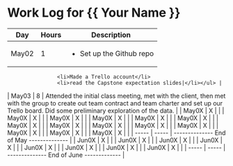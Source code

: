 # Work Log for {{ Your Name }}

| Day   | Hours | Description                              |
|-------|-------|------------------------------------------|
| May02 | 1     |   <ul><li>Set up the Github repo</li>
                    <li>Made a Trello account</li>
                    <li>read the Capstone expectation slides|</li></ul> |
| May03 | 8     |  Attended the initial class meeting, met with the client, then met with the group to create out team contract and team charter and set up our Trello board. Did some preliminary exploration of the data.                                          |
| May0X | X     |                                          |
| May0X | X     |                                          |
| May0X | X     |                                          |
| May0X | X     |                                          |
| May0X | X     |                                          |
| May0X | X     |                                          |
| May0X | X     |                                          |
| May0X | X     |                                          |
| May0X | X     |                                          |
| May0X | X     |                                          |
| May0X | X     |                                          |
| May0X | X     |                                          |
| May0X | X     |                                          |
| May0X | X     |                                          |
| ----- | ----- | -------------- End of May -------------- |
| Jun0X | X     |                                          |
| Jun0X | X     |                                          |
| Jun0X | X     |                                          |
| Jun0X | X     |                                          |
| Jun0X | X     |                                          |
| Jun0X | X     |                                          |
| Jun0X | X     |                                          |
| Jun0X | X     |                                          |
| ----- | ----- | -------------- End of June ------------- |

